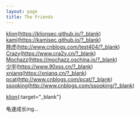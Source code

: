 ```yaml
---
layout: page
title: The Friends
---
```


[klion](https://klionsec.github.io/)(https://klionsec.github.io/?_blank)<br>
[kami](https://kamisec.github.io/)(https://kamisec.github.io/?_blank)<br>
[胖虎](http://www.cnblogs.com/test404/)(http://www.cnblogs.com/test404/?_blank)<br>
[Crazy](https://www.cra2y.cn/)(https://www.cra2y.cn/?_blank)<br>
[Mochazz](https://mochazz.oschina.io/)(https://mochazz.oschina.io/?_blank)<br>
[少宇](https://www.90xss.cn/)(https://www.90xss.cn/?_blank)<br>
[xnianq](https://xnianq.cn/)(https://xnianq.cn/?_blank)<br>
[pcat](http://www.cnblogs.com/pcat/)(http://www.cnblogs.com/pcat/?_blank)<br>
[ssooking](http://www.cnblogs.com/ssooking/)(http://www.cnblogs.com/ssooking/?_blank)<br>

<a href="https://klionsec.github.io/">klion</a>{:target="_blank"}

龟速成长ing...

